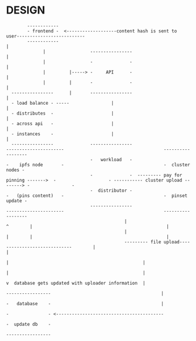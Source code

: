 # DESIGN

            ------------
            - frontend -  <-------------------content hash is sent to user--------------------------
            ------------                                                                           |
                  |                 ----------------                                               |
                  |                 -              -                                               |         
                  |         |-----> -     API      -                                               |
                  |         |       -              -                                               |
      ----------------      |       ----------------                                               |
      - load balance - -----                |                                                      |
      - distributes  -                      |                                                      |
      - across api   -                      |                                                      |
      - instances    -                      |                                                      |
      ----------------              ----------------                                      ----------------------                                      ------------------
                                    -   workload   -                                      -    ipfs node       -                                      -  cluster nodes -
                                    -              -  --------- pay for pinning ------->  -                    - ----------- cluster upload --------> -                -
                                    -  distributor -                                      -   (pins content)   -                                      -  pinset update -
                                    ----------------                                      ----------------------                                      ------------------
                                                 |                                                ^        |                                                   |
                                                 |                                                |        |                                                   |
                                                 --------- file upload-----------------------------        |                                                   |
                                                                                                           |                                                   |
                                                                                                           |                                                   |
                                                                                                           v  database gets updated with uploader information  |
                                                                                                    -----------------                                          |
                                                                                                    -   database    -                                          |
                                                                                                    -               - <-----------------------------------------
                                                                                                    -  update db    -
                                                                                                    -----------------